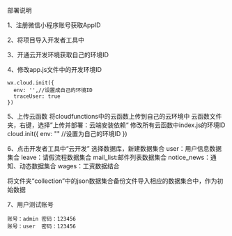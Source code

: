 部署说明

1、注册微信小程序账号获取AppID

2、将项目导入开发者工具中

3、开通云开发环境获取自己的环境ID

4、修改app.js文件中的开发环境ID

    wx.cloud.init({
      env: '',//设置成自己的环境ID
      traceUser: true
    })

5、上传云函数
   将cloudfunctions中的云函数上传到自己的云环境中
   云函数文件夹，右键，选择”上传并部署：云端安装依赖“
   修改所有云函数中index.js的环境ID
   cloud.init({
     env: ""  //设置为自己的环境ID
    })


6、点击开发者工具中“云开发”
   选择数据库，新建数据集合
   user：用户信息数据集合
   leave：请假流程数据集合
   mail_list:邮件列表数据集合
   notice_news：通知、动态数据集合
   wages：工资数据结合

   将文件夹“collection”中的json数据集合备份文件导入相应的数据集合中，作为初始数据

7、用户测试账号
    
    账号：admin 密码：123456
    账号：user  密码：123456